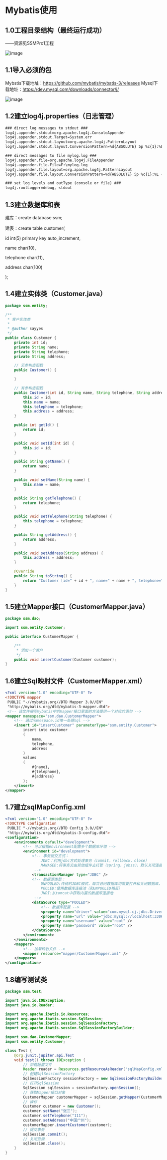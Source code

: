 # Mybatis使用

## 1.0工程目录结构（最终运行成功）

——资源见SSMPro1工程

![image](https://user-images.githubusercontent.com/19297162/72202295-994f3600-3498-11ea-99ee-fa7f064f9fd8.png)

## 1.1导入必须的包

Mybstis下载地址：https://github.com/mybatis/mybatis-3/releases
Mysql下载地址：https://dev.mysql.com/downloads/connector/j/

![image](https://user-images.githubusercontent.com/19297162/72202298-9eac8080-3498-11ea-9241-e088c2df0570.png)

## 1.2建立log4j.properties（日志管理）

```xml
### direct log messages to stdout ###
log4j.appender.stdout=org.apache.log4j.ConsoleAppender
log4j.appender.stdout.Target=System.err
log4j.appender.stdout.layout=org.apache.log4j.PatternLayout
log4j.appender.stdout.layout.ConversionPattern=%d{ABSOLUTE} 5p %c{1}:%L - %m%n

### direct messages to file mylog.log ###
log4j.appender.file=org.apache.log4j.FileAppender
log4j.appender.file.File=F:\mylog.log
log4j.appender.file.layout=org.apache.log4j.PatternLayout
log4j.appender.file.layout.ConversionPattern=%d{ABSOLUTE} 5p %c{1}:%L - %m%n

### set log levels and outType (console or file) ###
log4j.rootLogger=debug, stdout
```

## 1.3建立数据库和表

建库：create database ssm;

建表：create table customer(

id int(5) primary key auto_increment,

name char(10),

telephone char(11),

address char(100)

);

## 1.4建立实体类（Customer.java）

```java
package ssm.entity;

/**
 * 客户实体类
 * 
 * @author sayyes
 */
public class Customer {
	private int id;
	private String name;
	private String telephone;
	private String address;

	// 无参构造函数
	public Customer() {

	}

	// 有参构造函数
	public Customer(int id, String name, String telephone, String address) {
		this.id = id;
		this.name = name;
		this.telephone = telephone;
		this.address = address;
	}

	public int getId() {
		return id;
	}

	public void setId(int id) {
		this.id = id;
	}

	public String getName() {
		return name;
	}

	public void setName(String name) {
		this.name = name;
	}

	public String getTelephone() {
		return telephone;
	}

	public void setTelephone(String telephone) {
		this.telephone = telephone;
	}

	public String getAddress() {
		return address;
	}

	public void setAddress(String address) {
		this.address = address;
	}

	@Override
	public String toString() {
		return "Customer [id=" + id + ", name=" + name + ", telephone=" + telephone + ", address=" + address + "]";
	}
}
```

## 1.5建立Mapper接口（CustomerMapper.java）

```java
package ssm.dao;

import ssm.entity.Customer;

public interface CustomerMapper {

	/**
	 * 添加一个客户
	 */
	public void insertCustomer(Customer customer);
}
```

## 1.6建立Sql映射文件（CustomerMapper.xml）

```xml
<?xml version="1.0" encoding="UTF-8" ?>
<!DOCTYPE mapper
 PUBLIC "-//mybatis.org//DTD Mapper 3.0//EN"
 "http://mybatis.org/dtd/mybatis-3-mapper.dtd">
 <!-- 该文件编写mybatis中的mapper接口里面的方法提供一个对应的语句 -->
<mapper namespace="ssm.dao.CustomerMapper">
	<!-- 通过namespace.id唯一处理sql -->
	<insert id="insertCustomer" parameterType="ssm.entity.Customer">
		insert into customer
		(
			name,
			telephone,
			address
		)
		values
		(
			#{name},
			#{telephone},
			#{address}
		);
	</insert>
</mapper>
```

## 1.7建立sqlMapConfig.xml

```xml
<?xml version="1.0" encoding="UTF-8" ?>
<!DOCTYPE configuration
 PUBLIC "-//mybatis.org//DTD Config 3.0//EN"
 "http://mybatis.org/dtd/mybatis-3-config.dtd">
<configuration>
	<environments default="development">
		<!-- 可以根据environment配置多个数据库环境 -->
		<environment id="development">
			<!-- 事务提交方式：
				JDBC：利用jdbc方式处理事务（commit，rollback，close）
				MANAGED:将事务交由其他组件去托管（spring，jobss），默认关闭连接
			 -->
			<transactionManager type="JDBC" />
			<!-- 数据源类型：
				UNPOOLED:传统的JDBC模式，每次访问数据库均需要打开和关闭数据库，消耗性能
				POOLED:使用数据库连接池（和UNPOOLED相反）
				JNDI:从tomcat中获取内置的数据库连接池
			 -->
			<dataSource type="POOLED">
				<!-- 数据库配置 -->
				<property name="driver" value="com.mysql.cj.jdbc.Driver" />
				<property name="url" value="jdbc:mysql://localhost:3306/ssm?useSSL=false&amp;serverTimezone=UTC" />
				<property name="username" value="root" />
				<property name="password" value="root" />
			</dataSource>
		</environment>
	</environments>
	<mappers>
		<!-- 加载映射文件 -->
		<mapper resource="mapper/CustomerMapper.xml" />
	</mappers>
</configuration>
```

## 1.8编写测试类

```java
package ssm.test;

import java.io.IOException;
import java.io.Reader;

import org.apache.ibatis.io.Resources;
import org.apache.ibatis.session.SqlSession;
import org.apache.ibatis.session.SqlSessionFactory;
import org.apache.ibatis.session.SqlSessionFactoryBuilder;

import ssm.dao.CustomerMapper;
import ssm.entity.Customer;

class Test {
	@org.junit.jupiter.api.Test
	void test() throws IOException {
		// 加载配置文件
		Reader reader = Resources.getResourceAsReader("sqlMapConfig.xml");
		// 创建SqlSessionFactory
		SqlSessionFactory sessionFactory = new SqlSessionFactoryBuilder().build(reader);
		// 打开SqlSession
		SqlSession sqlSession = sessionFactory.openSession();
		// 获取Mapper接口对象
		CustomerMapper customerMapper = sqlSession.getMapper(CustomerMapper.class);
		// 操作
		Customer customer = new Customer();
		customer.setName("张三");
		customer.setTelephone("111");
		customer.setAddress("中国广州");
		customerMapper.insertCustomer(customer);
		// 提交事务
		sqlSession.commit();
		// 关闭资源
		sqlSession.close();
	}
}
```


